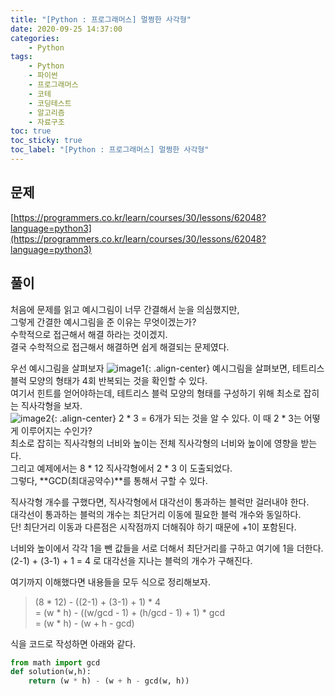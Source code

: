 ```yaml
---
title: "[Python : 프로그래머스] 멀쩡한 사각형"
date: 2020-09-25 14:37:00
categories:
    - Python
tags:
    - Python
    - 파이썬
    - 프로그래머스
    - 코테
    - 코딩테스트
    - 알고리즘
    - 자료구조
toc: true
toc_sticky: true
toc_label: "[Python : 프로그래머스] 멀쩡한 사각형"
---
```

## 문제
[https://programmers.co.kr/learn/courses/30/lessons/62048?language=python3](https://programmers.co.kr/learn/courses/30/lessons/62048?language=python3)
## 풀이
처음에 문제를 읽고 예시그림이 너무 간결해서 눈을 의심했지만,  
그렇게 간결한 예시그림을 준 이유는 무엇이겠는가?  
수학적으로 접근해서 해결 하라는 것이겠지.  
결국 수학적으로 접근해서 해결하면 쉽게 해결되는 문제였다.  
  
우선 예시그림을 살펴보자
![image1](https://grepp-programmers.s3.amazonaws.com/files/production/ee895b2cd9/567420db-20f4-4064-afc3-af54c4a46016.png){: .align-center}
예시그림을 살펴보면, 테트리스 블럭 모양의 형태가 4회 반복되는 것을 확인할 수 있다.  
여기서 힌트를 얻어야하는데, 테트리스 블럭 모양의 형태를 구성하기 위해 최소로 잡히는 직사각형을 보자.  
![image2](https://user-images.githubusercontent.com/37354145/94229565-dda53800-ff3a-11ea-8a7b-24d229b7c375.png){: .align-center}
2 * 3 = 6개가 되는 것을 알 수 있다. 이 때 2 * 3는 어떻게 이루어지는 수인가?  
최소로 잡히는 직사각형의 너비와 높이는 전체 직사각형의 너비와 높이에 영향을 받는다.  
그리고 예제에서는 8 * 12 직사각형에서 2 * 3 이 도출되었다.  
그렇다, **GCD(최대공약수)**를 통해서 구할 수 있다.  
  
직사각형 개수를 구했다면, 직사각형에서 대각선이 통과하는 블럭만 걸러내야 한다.  
대각선이 통과하는 블럭의 개수는 최단거리 이동에 필요한 블럭 개수와 동일하다.  
단! 최단거리 이동과 다른점은 시작점까지 더해줘야 하기 때문에 +1이 포함된다.  

너비와 높이에서 각각 1을 뺀 값들을 서로 더해서 최단거리를 구하고 여기에 1을 더한다.  
(2-1) + (3-1) + 1 = 4 로 대각선을 지나는 블럭의 개수가 구해진다.  
  
여기까지 이해했다면 내용들을 모두 식으로 정리해보자.

>   (8 * 12) - ((2-1) + (3-1) + 1) * 4  
> = (w * h) - ((w/gcd - 1) + (h/gcd - 1) + 1) * gcd  
> = (w * h) - (w + h - gcd)

식을 코드로 작성하면 아래와 같다.  
```python
from math import gcd
def solution(w,h):
    return (w * h) - (w + h - gcd(w, h))
```